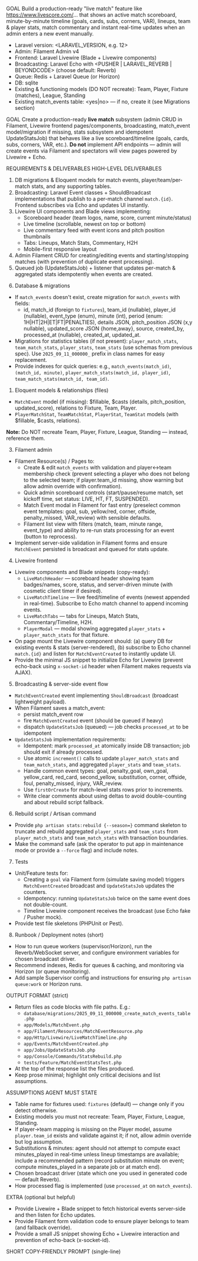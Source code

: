 GOAL
Build a production-ready "live match" feature like https://www.livescore.com/... that shows an active match scoreboard, minute-by-minute timeline (goals, cards, subs, corners, VAR), lineups, team & player stats, match commentary and instant real-time updates when an admin enters a new event manually.

- Laravel version: <LARAVEL_VERSION, e.g. 12>
- Admin: Filament Admin v4
- Frontend: Laravel Livewire (Blade + Livewire components)
- Broadcasting: Laravel Echo with <PUSHER | LARAVEL_REVERB | BEYONDCODE> (choose default: Reverb)
- Queue: Redis + Laravel Queue (or Horizon)
- DB: sqlite
- Existing & functioning models (DO NOT recreate): Team, Player, Fixture (matches), League, Standing
- Existing match_events table: <yes|no> — if no, create it (see Migrations section)

GOAL
Create a production-ready **live match** subsystem (admin CRUD in Filament, Livewire frontend pages/components, broadcasting, match_event model/migration if missing, stats subsystem and idempotent UpdateStatsJob) that behaves like a live scoreboard/timeline (goals, cards, subs, corners, VAR, etc.). **Do not** implement API endpoints — admin will create events via Filament and spectators will view pages powered by Livewire + Echo.

REQUIREMENTS & DELIVERABLES
HIGH-LEVEL DELIVERABLES
1. DB migrations & Eloquent models for match events, player/team/per-match stats, and any supporting tables.
2. Broadcasting: Laravel Event classes + ShouldBroadcast implementations that publish to a per-match channel `match.{id}`. Frontend subscribes via Echo and updates UI instantly.
3. Livewire UI components and Blade views implementing:
   - Scoreboard header (team logos, name, score, current minute/status)
   - Live timeline (scrollable, newest on top or bottom)
   - Live commentary feed with event icons and pitch position thumbnails
   - Tabs: Lineups, Match Stats, Commentary, H2H
   - Mobile-first responsive layout
4. Admin Filament CRUD for creating/editing events and starting/stopping matches (with prevention of duplicate event processing).
5. Queued job (UpdateStatsJob) + listener that updates per-match & aggregated stats idempotently when events are created.

6) Database & migrations
- If `match_events` doesn't exist, create migration for `match_events` with fields:
  - id, match_id (foreign to `fixtures`), team_id (nullable), player_id (nullable), event_type (enum), minute (int), period (enum: 1H|HT|2H|ET|FT|PENALTIES), details JSON, pitch_position JSON (x,y nullable), updated_score JSON {home,away}, source, created_by, processed_at (nullable), created_at, updated_at.
- Migrations for statistics tables (if not present): `player_match_stats`, `team_match_stats`, `player_stats`, `team_stats` (use schemas from previous spec). Use `2025_09_11_000000_` prefix in class names for easy replacement.
- Provide indexes for quick queries: e.g., `match_events(match_id)`, `(match_id, minute)`, `player_match_stats(match_id, player_id)`, `team_match_stats(match_id, team_id)`.

1) Eloquent models & relationships (files)
- `MatchEvent` model (if missing): $fillable, $casts (details, pitch_position, updated_score), relations to Fixture, Team, Player.
- `PlayerMatchStat`, `TeamMatchStat`, `PlayerStat`, `TeamStat` models (with $fillable, $casts, relations).

**Note:** Do NOT recreate Team, Player, Fixture, League, Standing — instead, reference them.

3) Filament admin
- Filament Resource(s) / Pages to:
  - Create & edit `match_events` with validation and player↔team membership check (prevent selecting a player who does not belong to the selected team; if player.team_id missing, show warning but allow admin override with confirmation).
  - Quick admin scoreboard controls (start/pause/resume match, set kickoff time, set status: LIVE, HT, FT, SUSPENDED).
  - Match Event modal in Filament for fast entry (preselect common event templates: goal, sub, yellow/red, corner, offside, penalty_missed, VAR_review) with sensible defaults.
  - Filament list view with filters (match, team, minute range, event_type) and ability to re-run stats processing for an event (button to reprocess).
- Implement server-side validation in Filament forms and ensure `MatchEvent` persisted is broadcast and queued for stats update.

4) Livewire frontend
- Livewire components and Blade snippets (copy-ready):
  - `LiveMatchHeader` — scoreboard header showing team badges/names, score, status, and server-driven minute (with cosmetic client timer if desired).
  - `LiveMatchTimeline` — live feed/timeline of events (newest appended in real-time). Subscribe to Echo match channel to append incoming events.
  - `LiveMatchTabs` — tabs for Lineups, Match Stats, Commentary/Timeline, H2H.
  - `PlayerModal` — modal showing aggregated `player_stats` + `player_match_stats` for that fixture.
- On page mount the Livewire component should: (a) query DB for existing events & stats (server-rendered), (b) subscribe to Echo channel `match.{id}` and listen for `MatchEventCreated` to instantly update UI.
- Provide the minimal JS snippet to initialize Echo for Livewire (prevent echo-back using `x-socket-id` header when Filament makes requests via AJAX).

5) Broadcasting & server-side event flow
- `MatchEventCreated` event implementing `ShouldBroadcast` (broadcast lightweight payload).
- When Filament saves a match_event:
  - persist match_event row
  - fire `MatchEventCreated` event (should be queued if heavy)
  - dispatch `UpdateStatsJob` (queued) — job checks `processed_at` to be idempotent
- `UpdateStatsJob` implementation requirements:
  - Idempotent: mark `processed_at` atomically inside DB transaction; job should exit if already processed.
  - Use atomic `increment()` calls to update `player_match_stats` and `team_match_stats`, and aggregated `player_stats` and `team_stats`.
  - Handle common event types: goal, penalty_goal, own_goal, yellow_card, red_card, second_yellow, substitution, corner, offside, foul, penalty_missed, injury, VAR_review.
  - Use `firstOrCreate` for match-level stats rows prior to increments.
  - Write clear comments about using deltas to avoid double-counting and about rebuild script fallback.

6) Rebuild script / Artisan command
- Provide `php artisan stats:rebuild {--season=}` command skeleton to truncate and rebuild aggregated `player_stats` and `team_stats` from `player_match_stats` and `team_match_stats` with transaction boundaries.
- Make the command safe (ask the operator to put app in maintenance mode or provide a `--force` flag) and include notes.

7) Tests
- Unit/Feature tests for:
  - Creating a `goal` via Filament form (simulate saving model) triggers `MatchEventCreated` broadcast and `UpdateStatsJob` updates the counters.
  - Idempotency: running `UpdateStatsJob` twice on the same event does not double-count.
  - Timeline Livewire component receives the broadcast (use Echo fake / Pusher mock).
- Provide test file skeletons (PHPUnit or Pest).

8) Runbook / Deployment notes (short)
- How to run queue workers (supervisor/Horizon), run the Reverb/WebSocket server, and configure environment variables for chosen broadcast driver.
- Recommend indexes, Redis for queues & caching, and monitoring via Horizon (or queue monitoring).
- Add sample Supervisor config and instructions for ensuring `php artisan queue:work` or Horizon runs.

OUTPUT FORMAT (strict)
- Return files as code blocks with file paths. E.g.:
  - `database/migrations/2025_09_11_000000_create_match_events_table.php`
  - `app/Models/MatchEvent.php`
  - `app/Filament/Resources/MatchEventResource.php`
  - `app/Http/Livewire/LiveMatchTimeline.php`
  - `app/Events/MatchEventCreated.php`
  - `app/Jobs/UpdateStatsJob.php`
  - `app/Console/Commands/StatsRebuild.php`
  - `tests/Feature/MatchEventStatsTest.php`
- At the top of the response list the files produced.
- Keep prose minimal; highlight only critical decisions and list assumptions.

ASSUMPTIONS AGENT MUST STATE
- Table name for fixtures used: `fixtures` (default) — change only if you detect otherwise.
- Existing models you must not recreate: Team, Player, Fixture, League, Standing.
- If player→team mapping is missing on the Player model, assume `player.team_id` exists and validate against it; if not, allow admin override but log assumption.
- Substitutions & minutes: agent should not attempt to compute exact minutes_played in real-time unless lineup timestamps are available; include a recommended pattern (record substitution minute on event; compute minutes_played in a separate job or at match end).
- Chosen broadcast driver (state which one you used in generated code — default Reverb).
- How processed flag is implemented (use `processed_at` on `match_events`).

EXTRA (optional but helpful)
- Provide Livewire + Blade snippet to fetch historical events server-side and then listen for Echo updates.
- Provide Filament form validation code to ensure player belongs to team (and fallback override).
- Provide a small JS snippet showing Echo + Livewire interaction and prevention of echo-back (x-socket-id).

SHORT COPY-FRIENDLY PROMPT (single-line)
